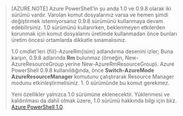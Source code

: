 > [AZURE.NOTE] Azure PowerShell’in şu anda 1.0 ve 0.9.8 olarak iki sürümü vardır. Varolan komut dosyalarınız varsa ve hemen şimdi değiştirmek istemiyorsanız 0.9.8 sürümünü kullanmaya devam edebilirsiniz. 1.0 sürümünü kullanırken, beklenmeyen etkilerden korunmak için komut dosyalarını üretimde kullanmadan önce bunları üretim öncesi ortamlarda dikkatle sınamalısınız.
>
> 1.0 cmdlet'leri {fiil}-AzureRm{isim} adlandırma desenini izler; Buna karşın, 0.9.8 adlarında **Rm** bulunmaz (örneğin, New- AzureResourceGroup yerine New-AzureRmResourceGroup). Azure PowerShell 0.9.8 kullanıldığında, önce **Switch-AzureMode AzureResourceManager** komutunu çalıştırarak Resource Manager modunu etkinleştirmelisiniz. 1. 0 sürümünde bu komut gerekmez.
>
> Yeni özellikler yalnızca 1.0 sürümüne eklenecektir. Yüklenmesi ve kaldırılması da dahil olmak üzere, 1.0 sürümü hakkında bilgi için bkz. [Azure PowerShell 1.0](https://azure.microsoft.com/blog/azps-1-0/).



<!--HONumber=Jun16_HO2-->


